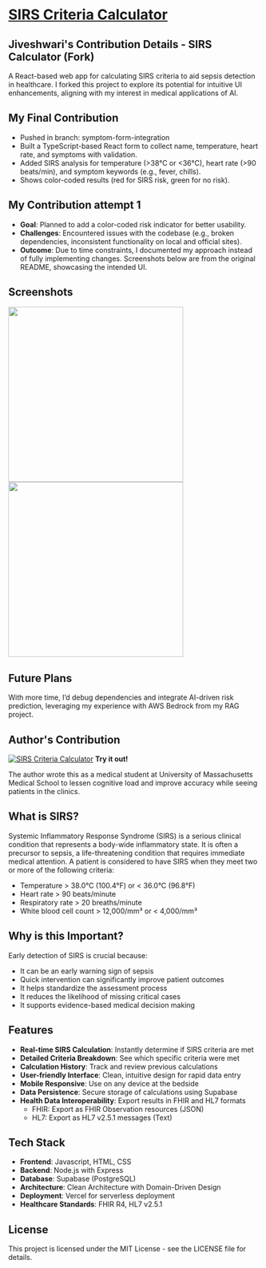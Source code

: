 # [SIRS Criteria Calculator](https://sirscalc.vercel.app/) 

## Jiveshwari's Contribution Details - SIRS Calculator (Fork)

A React-based web app for calculating SIRS criteria to aid sepsis detection in healthcare. I forked this project to explore its potential for intuitive UI enhancements, aligning with my interest in medical applications of AI.

## My Final Contribution 
- Pushed in branch: symptom-form-integration
- Built a TypeScript-based React form to collect name, temperature, heart rate, and symptoms with validation.
- Added SIRS analysis for temperature (>38°C or <36°C), heart rate (>90 beats/min), and symptom keywords (e.g., fever, chills).
- Shows color-coded results (red for SIRS risk, green for no risk).

## My Contribution attempt 1
- **Goal**: Planned to add a color-coded risk indicator for better usability.
- **Challenges**: Encountered issues with the codebase (e.g., broken dependencies, inconsistent functionality on local and official sites).
- **Outcome**: Due to time constraints, I documented my approach instead of fully implementing changes. Screenshots below are from the original README, showcasing the intended UI.

## Screenshots
<a href="https://sirscalc.vercel.app/"><img src="https://raw.githubusercontent.com/iterating/sirscalc/refs/heads/main/public/portfolio.sirscalc.calc.jpg" width="350px"><img src="https://raw.githubusercontent.com/iterating/sirscalc/refs/heads/main/public/portfolio.sirscalc.hl7-fhir-export.jpg" width="350px"></a>

## Future Plans
With more time, I’d debug dependencies and integrate AI-driven risk prediction, leveraging my experience with AWS Bedrock from my RAG project.

## Author's Contribution
[![SIRS Criteria Calculator](https://raw.githubusercontent.com/iterating/sirscalc/refs/heads/main/public/portfolio.sirscalc.qr.png)](https://sirscalc.vercel.app/)
**Try it out!**

The author wrote this as a medical student at University of Massachusetts Medical School to lessen cognitive load and improve accuracy while seeing patients in the clinics. 

## What is SIRS?

Systemic Inflammatory Response Syndrome (SIRS) is a serious clinical condition that represents a body-wide inflammatory state. It is often a precursor to sepsis, a life-threatening condition that requires immediate medical attention. A patient is considered to have SIRS when they meet two or more of the following criteria:

- Temperature > 38.0°C (100.4°F) or < 36.0°C (96.8°F)
- Heart rate > 90 beats/minute
- Respiratory rate > 20 breaths/minute
- White blood cell count > 12,000/mm³ or < 4,000/mm³

## Why is this Important?

Early detection of SIRS is crucial because:
- It can be an early warning sign of sepsis
- Quick intervention can significantly improve patient outcomes
- It helps standardize the assessment process
- It reduces the likelihood of missing critical cases
- It supports evidence-based medical decision making

## Features

- **Real-time SIRS Calculation**: Instantly determine if SIRS criteria are met
- **Detailed Criteria Breakdown**: See which specific criteria were met
- **Calculation History**: Track and review previous calculations
- **User-friendly Interface**: Clean, intuitive design for rapid data entry
- **Mobile Responsive**: Use on any device at the bedside
- **Data Persistence**: Secure storage of calculations using Supabase
- **Health Data Interoperability**: Export results in FHIR and HL7 formats
  - FHIR: Export as FHIR Observation resources (JSON)
  - HL7: Export as HL7 v2.5.1 messages (Text)

## Tech Stack

- **Frontend**: Javascript, HTML, CSS
- **Backend**: Node.js with Express
- **Database**: Supabase (PostgreSQL)
- **Architecture**: Clean Architecture with Domain-Driven Design
- **Deployment**: Vercel for serverless deployment
- **Healthcare Standards**: FHIR R4, HL7 v2.5.1

## License

This project is licensed under the MIT License - see the LICENSE file for details.
